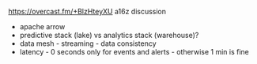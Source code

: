 https://overcast.fm/+BlzHteyXU a16z discussion
- apache arrow
- predictive stack (lake) vs analytics stack (warehouse)?
- data mesh - streaming - data consistency
- latency - 0 seconds only for events and alerts - otherwise 1 min is fine